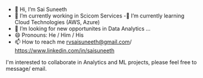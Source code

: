 - 👋 Hi, I’m Sai Suneeth
- 🔭 I’m currently working in Scicom Services
-🌱 I’m currently learning Cloud Technologies (AWS, Azure)
- 💞️ I’m looking for new opportunites in Data Analytics ...
- 😄 Pronouns: He / Him / His
- 📫 How to reach me rvsaisuneeth@gmail.com/ https://www.linkedin.com/in/saisuneeth

I'm interested to collaborate in Analytics and ML projects, please feel free to message/ email.



<!---
rvssuneeth/rvssuneeth is a ✨ special ✨ repository because its `README.md` (this file) appears on your GitHub profile.
You can click the Preview link to take a look at your changes.
--->
